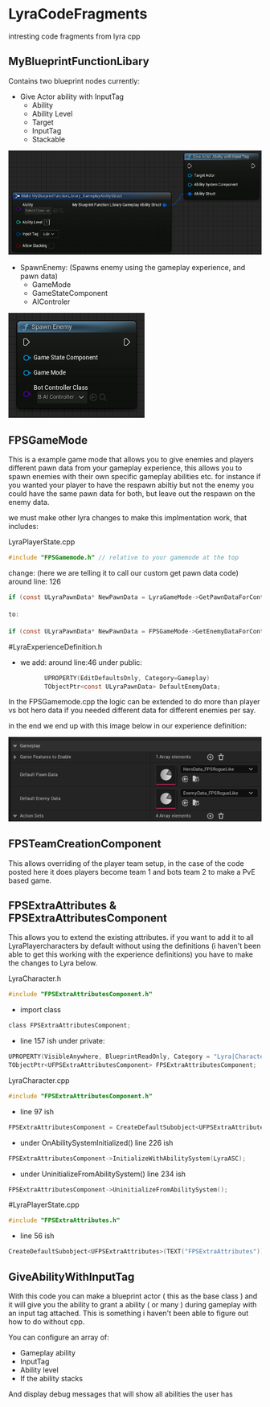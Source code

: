 # LyraCodeFragments
intresting code fragments from lyra cpp

## MyBlueprintFunctionLibary

Contains two blueprint nodes currently:
  - Give Actor ability with InputTag
      - Ability      
      - Ability Level
      - Target
      - InputTag
      - Stackable

![alt text](https://github.com/DuwayneF/LyraCodeFragments/blob/main/images/GiveActorAbility.png?raw=true)
      
  - SpawnEnemy: (Spawns enemy using the gameplay experience, and pawn data)
      - GameMode
      - GameStateComponent
      - AIControler

![alt text](https://github.com/DuwayneF/LyraCodeFragments/blob/main/images/SpawnEnemyWithHeroData.png?raw=true)

## FPSGameMode

This is a example game mode that allows you to give enemies and players different pawn data from your gameplay experience, this allows you to spawn enemies with their own specific gameplay abilities etc. for instance if you wanted your player to have the respawn abiltiy but not the enemy you could have the same pawn data for both, but leave out the respawn on the enemy data.

we must make other lyra changes to make this implmentation work, that includes:

LyraPlayerState.cpp

```c
#include "FPSGamemode.h" // relative to your gamemode at the top
```

  change: (here we are telling it to call our custom get pawn data code) around line: 126

```c
if (const ULyraPawnData* NewPawnData = LyraGameMode->GetPawnDataForController(GetOwningController()))

to:

if (const ULyraPawnData* NewPawnData = FPSGameMode->GetEnemyDataForController(GetOwningController()))
```

#LyraExperienceDefinition.h
  - we add: around line:46 under public:

```c
          UPROPERTY(EditDefaultsOnly, Category=Gameplay)
          TObjectPtr<const ULyraPawnData> DefaultEnemyData;
``` 

In the FPSGamemode.cpp the logic can be extended to do more than player vs bot hero data if you needed
different data for different enemies per say.

in the end we end up with this image below in our experience definition:

![alt text](https://github.com/DuwayneF/LyraCodeFragments/blob/main/images/EnemyPawnData.png?raw=true)


## FPSTeamCreationComponent

This allows overriding of the player team setup, in the case of the code posted here it does players become team 1 and bots team 2
to make a PvE based game.

## FPSExtraAttributes & FPSExtraAttributesComponent

This allows you to extend the existing attributes. if you want to add it to all LyraPlayercharacters by default without using the definitions (i haven't been able to get this working with the experience definitions) you have to make the changes to Lyra below.

LyraCharacter.h
```c
#include "FPSExtraAttributesComponent.h"
```
  - import class
```c
class FPSExtraAttributesComponent;
```
  - line 157 ish under private:

```c
UPROPERTY(VisibleAnywhere, BlueprintReadOnly, Category = "Lyra|Character", Meta = (AllowPrivateAccess = "true"))
TObjectPtr<UFPSExtraAttributesComponent> FPSExtraAttributesComponent;
```

LyraCharacter.cpp

```c
#include "FPSExtraAttributesComponent.h"
```
  -   line 97 ish
```c
FPSExtraAttributesComponent = CreateDefaultSubobject<UFPSExtraAttributesComponent>(TEXT("FPSExtraAttributesComponent"));
```
  - under OnAbilitySystemInitialized() line 226 ish
```c
FPSExtraAttributesComponent->InitializeWithAbilitySystem(LyraASC);
```
  - under UninitializeFromAbilitySystem() line 234 ish
```c
FPSExtraAttributesComponent->UninitializeFromAbilitySystem();
```

#LyraPlayerState.cpp
```c
#include "FPSExtraAttributes.h"
```
  -   line 56 ish
```c
CreateDefaultSubobject<UFPSExtraAttributes>(TEXT("FPSExtraAttributes"));
```

## GiveAbilityWithInputTag

With this code you can make a blueprint actor ( this as the base class ) and it will give you the ability to grant a ability ( or many )
during gameplay with an input tag attached. This is something i haven't been able to figure out how to do without cpp.

You can configure an array of:
  - Gameplay ability
  - InputTag
  - Ability level
  - If the ability stacks

And display debug messages that will show all abilities the user has 
